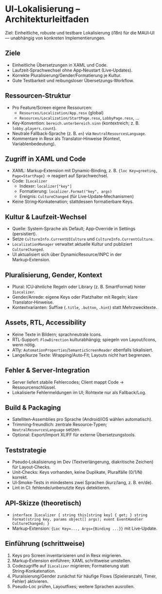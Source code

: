 # UI‑Lokalisierung – Architekturleitfaden

Ziel: Einheitliche, robuste und testbare Lokalisierung (i18n) für die MAUI‑UI — unabhängig von konkreten Implementierungen.

## Ziele
- Einheitliche Übersetzungen in XAML und Code.
- Laufzeit‑Sprachwechsel ohne App‑Neustart (Live‑Updates).
- Korrekte Pluralisierung/Gender/Formatierung je Kultur.
- Gute Testbarkeit und reibungsloser Übersetzungs‑Workflow.

## Ressourcen‑Struktur
- Pro Feature/Screen eigene Ressourcen:
  - `Resources/Localization/App.resx` (global)
  - `Resources/Localization/StartPage.resx`, `LobbyPage.resx`, …
- Key‑Konvention: `bereich.unterbereich.sinn` (kontextreich; z. B. `lobby.players.count`).
- Neutrale Fallback‑Sprache (z. B. `en`) via `NeutralResourcesLanguage`.
- Kommentare in Resx als Translator‑Hinweise (Kontext, Variablenbedeutung).

## Zugriff in XAML und Code
- XAML: Markup‑Extension mit Dynamic‑Binding, z. B. `{loc Key=greeting, Page=StartPage}` → reagiert auf Sprachwechsel.
- Code: `ILocalizer`
  - Indexer: `localizer["key"]`
  - Formatierung: `localizer.Format("key", args)`
  - Ereignis: `CultureChanged` (für Live‑Update‑Mechanismen)
- Keine String‑Konkatenation; stattdessen formatierbare Keys.

## Kultur & Laufzeit‑Wechsel
- Quelle: System‑Sprache als Default; App‑Override in Settings (persistiert).
- Setze `CultureInfo.CurrentUICulture` und `CultureInfo.CurrentCulture`.
- `LocalizationManager` verwaltet aktuelle Kultur und publiziert `CultureChanged`.
- UI aktualisiert sich über DynamicResource/INPC in der Markup‑Extension.

## Pluralisierung, Gender, Kontext
- Plural: ICU‑ähnliche Regeln oder Library (z. B. SmartFormat) hinter `ILocalizer`.
- Gender/Anrede: eigene Keys oder Platzhalter mit Regeln; klare Translator‑Hinweise.
- Kontextvarianten: Suffixe (`.title`, `.button`, `.hint`) statt Mehrzwecktexte.

## Assets, RTL, Accessibility
- Keine Texte in Bildern; sprachneutrale Icons.
- RTL‑Support: `FlowDirection` kulturabhängig; spiegeln von Layout/Icons, wenn nötig.
- A11y: `AutomationProperties`/`SemanticScreenReader` ebenfalls lokalisiert.
- Lange/kurze Texte: Wrapping/Auto‑Fit; Layouts nicht hart begrenzen.

## Fehler & Server‑Integration
- Server liefert stabile Fehlercodes; Client mappt Code → Ressourcenschlüssel.
- Lokalisierte Fehlermeldungen im UI; Rohtexte nur als Fallback/Log.

## Build & Packaging
- Satelliten‑Assemblies pro Sprache (Android/iOS wählen automatisch).
- Trimming‑freundlich: zentrale Resource‑Typen; `NeutralResourcesLanguage` setzen.
- Optional: Export/Import XLIFF für externe Übersetzungstools.

## Teststrategie
- Pseudo‑Lokalisierung im Dev (Textverlängerung, diakritische Zeichen) für Layout‑Checks.
- Unit‑Checks: Keys vorhanden, keine Duplikate, Pluralfälle (0/1/N) korrekt.
- UI‑Smoke‑Tests in mindestens zwei Sprachen (kurz/lang, z. B. en/de).
- Lint in CI: fehlende/unbenutzte Keys detektieren.

## API‑Skizze (theoretisch)
- `interface ILocalizer { string this[string key] { get; } string Format(string key, params object[] args); event EventHandler CultureChanged; }`
- Markup‑Extension: `{Loc Key=..., Args={Binding ...}}` mit Live‑Update.

## Einführung (schrittweise)
1) Keys pro Screen inventarisieren und in Resx migrieren.
2) Markup‑Extension einführen; XAML schrittweise umstellen.
3) Codezugriffe auf `ILocalizer` migrieren; Formatierung statt String‑Konkatenation.
4) Pluralisierung/Gender zunächst für häufige Flows (Spieleranzahl, Timer, Fehler) aktivieren.
5) Pseudo‑Loc prüfen, Layoutfixes; weitere Sprachen ausrollen.

